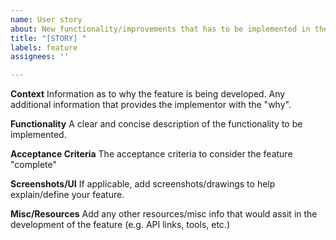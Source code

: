```yaml
---
name: User story
about: New functionality/improvements that has to be implemented in the existing product
title: "[STORY] "
labels: feature
assignees: ''

---
```


**Context**
Information as to why the feature is being developed. Any additional information that provides the implementor with the "why".

**Functionality**
A clear and concise description of the functionality to be implemented.

**Acceptance Criteria**
The acceptance criteria to consider the feature "complete"

**Screenshots/UI**
If applicable, add screenshots/drawings to help explain/define your feature.

**Misc/Resources**
Add any other resources/misc info that would assit in the development of the feature (e.g. API links, tools, etc.)
